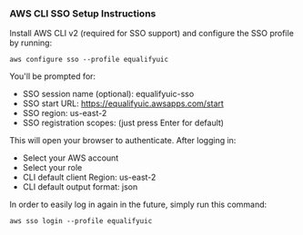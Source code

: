 ### AWS CLI SSO Setup Instructions
Install AWS CLI v2 (required for SSO support) and configure the SSO profile by running:
```
aws configure sso --profile equalifyuic
```

You'll be prompted for:
- SSO session name (optional): equalifyuic-sso
- SSO start URL: https://equalifyuic.awsapps.com/start
- SSO region: us-east-2
- SSO registration scopes: (just press Enter for default)

This will open your browser to authenticate. After logging in:
- Select your AWS account
- Select your role
- CLI default client Region: us-east-2
- CLI default output format: json

In order to easily log in again in the future, simply run this command:
```
aws sso login --profile equalifyuic 
```